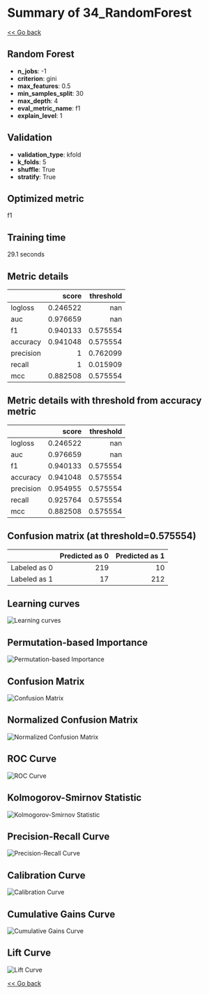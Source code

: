 # Summary of 34_RandomForest

[<< Go back](../README.md)


## Random Forest
- **n_jobs**: -1
- **criterion**: gini
- **max_features**: 0.5
- **min_samples_split**: 30
- **max_depth**: 4
- **eval_metric_name**: f1
- **explain_level**: 1

## Validation
 - **validation_type**: kfold
 - **k_folds**: 5
 - **shuffle**: True
 - **stratify**: True

## Optimized metric
f1

## Training time

29.1 seconds

## Metric details
|           |    score |   threshold |
|:----------|---------:|------------:|
| logloss   | 0.246522 |  nan        |
| auc       | 0.976659 |  nan        |
| f1        | 0.940133 |    0.575554 |
| accuracy  | 0.941048 |    0.575554 |
| precision | 1        |    0.762099 |
| recall    | 1        |    0.015909 |
| mcc       | 0.882508 |    0.575554 |


## Metric details with threshold from accuracy metric
|           |    score |   threshold |
|:----------|---------:|------------:|
| logloss   | 0.246522 |  nan        |
| auc       | 0.976659 |  nan        |
| f1        | 0.940133 |    0.575554 |
| accuracy  | 0.941048 |    0.575554 |
| precision | 0.954955 |    0.575554 |
| recall    | 0.925764 |    0.575554 |
| mcc       | 0.882508 |    0.575554 |


## Confusion matrix (at threshold=0.575554)
|              |   Predicted as 0 |   Predicted as 1 |
|:-------------|-----------------:|-----------------:|
| Labeled as 0 |              219 |               10 |
| Labeled as 1 |               17 |              212 |

## Learning curves
![Learning curves](learning_curves.png)

## Permutation-based Importance
![Permutation-based Importance](permutation_importance.png)
## Confusion Matrix

![Confusion Matrix](confusion_matrix.png)


## Normalized Confusion Matrix

![Normalized Confusion Matrix](confusion_matrix_normalized.png)


## ROC Curve

![ROC Curve](roc_curve.png)


## Kolmogorov-Smirnov Statistic

![Kolmogorov-Smirnov Statistic](ks_statistic.png)


## Precision-Recall Curve

![Precision-Recall Curve](precision_recall_curve.png)


## Calibration Curve

![Calibration Curve](calibration_curve_curve.png)


## Cumulative Gains Curve

![Cumulative Gains Curve](cumulative_gains_curve.png)


## Lift Curve

![Lift Curve](lift_curve.png)



[<< Go back](../README.md)
